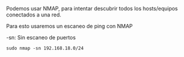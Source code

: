 Podemos usar NMAP, para intentar descubrir todos los hosts/equipos conectados a una red.

Para esto usaremos un escaneo de ping con NMAP

-sn: Sin escaneo de puertos

```shell
sudo nmap -sn 192.168.18.0/24
```